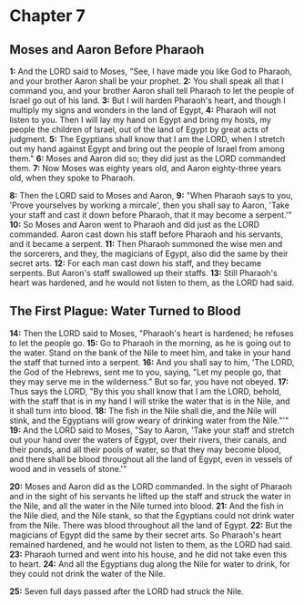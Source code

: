 # Chapter 7

## Moses and Aaron Before Pharaoh

**1:** And the LORD said to Moses, "See, I have made you like God to Pharaoh, and your brother Aaron shall be your prophet.
**2:** You shall speak all that I command you, and your brother Aaron shall tell Pharaoh to let the people of Israel go out of his land.
**3:** But I will harden Pharaoh's heart, and though I multiply my signs and wonders in the land of Egypt,
**4:** Pharaoh will not listen to you. Then I will lay my hand on Egypt and bring my hosts, my people the children of Israel, out of the land of Egypt by great acts of judgment.
**5:** The Egyptians shall know that I am the LORD, when I stretch out my hand against Egypt and bring out the people of Israel from among them."
**6:** Moses and Aaron did so; they did just as the LORD commanded them.
**7:** Now Moses was eighty years old, and Aaron eighty-three years old, when they spoke to Pharaoh.

**8:** Then the LORD said to Moses and Aaron,
**9:** "When Pharaoh says to you, 'Prove yourselves by working a mircale', then you shall say to Aaron, 'Take your staff and cast it down before Pharaoh, that it may become a serpent.'" 
**10:** So Moses and Aaron went to Pharaoh and did just as the LORD commanded. Aaron cast down his staff before Pharaoh and his servants, and it became a serpent.
**11:** Then Pharaoh summoned the wise men and the sorcerers, and they, the magicians of Egypt, also did the same by their secret arts.
**12:** For each man cast down his staff, and they became serpents. But Aaron's staff swallowed up their staffs.
**13:** Still Pharaoh's heart was hardened, and he would not listen to them, as the LORD had said.

## The First Plague: Water Turned to Blood

**14:** Then the LORD said to Moses, "Pharaoh's heart is hardened; he refuses to let the people go.
**15:** Go to Pharaoh in the morning, as he is going out to the water. Stand on the bank of the Nile to meet him, and take in your hand the staff that turned into a serpent.
**16:** And you shall say to him, 'The LORD, the God of the Hebrews, sent me to you, saying, "Let my people go, that they may serve me in the wilderness." But so far, you have not obeyed.
**17:** Thus says the LORD, "By this you shall know that I am the LORD, behold, with the staff that is in my hand I will strike the water that is in the Nile, and it shall turn into blood.
**18:** The fish in the Nile shall die, and the Nile will stink, and the Egyptians will grow weary of drinking water from the Nile."'"
**19:** And the LORD said to Moses, "Say to Aaron, 'Take your staff and stretch out your hand over the waters of Egypt, over their rivers, their canals, and their ponds, and all their pools of water, so that they may become blood, and there shall be blood throughout all the land of Egypt, even in vessels of wood and in vessels of stone.'"

**20:** Moses and Aaron did as the LORD commanded. In the sight of Pharaoh and in the sight of his servants he lifted up the staff and struck the water in the Nile, and all the water in the Nile turned into blood.
**21:** And the fish in the Nile died, and the Nile stank, so that the Egyptians could not drink water from the Nile. There was blood throughout all the land of Egypt.
**22:** But the magicians of Egypt did the same by their secret arts. So Pharaoh's heart remained hardened, and he would not listen to them, as the LORD had said.
**23:** Pharaoh turned and went into his house, and he did not take even this to heart.
**24:** And all the Egyptians dug along the Nile for water to drink, for they could not drink the water of the Nile.

**25:** Seven full days passed after the LORD had struck the Nile.
